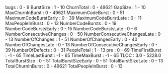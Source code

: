 bugs : 0 - 9
BurstSize : 1 - 10
ChurnTotal : 0 - 49621
GapSize : 1 - 10
MaxChurnInBurst : 0 - 49621
MaximumCodeBurst : 0 - 51
MaximumCodeBurstEarly : 0 - 39
MaximumCodeBurstLate : 0 - 11
MaxPeopleInBurst : 0 - 13
NumberCodeBursts : 0 - 19
NumberCodeBurstsEarly : 0 - 15
NumberCodeBurstsLate : 0 - 6
NumberConsecutiveChanges : 0 - 50
NumberConsecutiveChangesLate : 0 - 13
NumberOfChanges : 1 - 51
NumberOfChangesEarly : 0 - 40
NumberOfChangesLate : 0 - 13
NumberOfConsecutiveChangesEarly : 0 - 39
NumberOfDefects : 0 - 31
PeopleTotal : 1 - 13
pre : 0 - 69
TimeFirstBurst : -1 - 65
TimeLastBurst : -1 - 65
TimeMaxBurst : -1 - 65
TLOC : 3.0 - 5228.0
TotalBurstSize : 0 - 51
TotalBurstSizeEarly : 0 - 51
TotalBurstSizeLate : 0 - 13
TotalChurnInBurst : 0 - 49621
TotalPeopleInBurst : 0 - 13